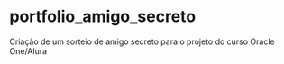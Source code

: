 # portfolio_amigo_secreto
Criação de um sorteio de amigo secreto para o projeto do curso Oracle One/Alura
